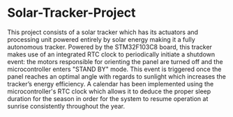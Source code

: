 # Solar-Tracker-Project


This project consists of a solar tracker which has its actuators and processing unit powered entirely by solar energy making it a fully autonomous tracker.  Powered by the STM32F103C8 board, this tracker makes use of an integrated RTC clock to periodically initiate a shutdown event: the motors responsible for orienting the panel are turned off and the microcontroller enters "STAND BY" mode. This event is triggered once the panel reaches an optimal angle with regards to sunlight which increases the tracker’s energy efficiency. A calendar has been implemented using the microcontroller's RTC clock which allows it to deduce the proper sleep duration for the season in order for the system to resume operation at sunrise consistently throughout the year. 
